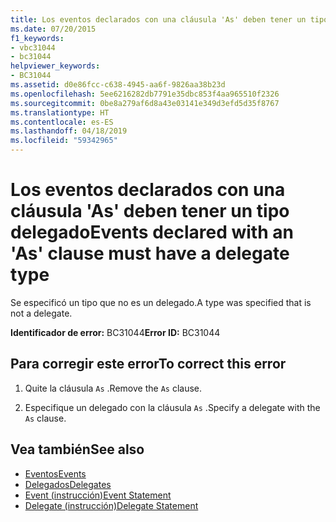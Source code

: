 ```yaml
---
title: Los eventos declarados con una cláusula 'As' deben tener un tipo delegado
ms.date: 07/20/2015
f1_keywords:
- vbc31044
- bc31044
helpviewer_keywords:
- BC31044
ms.assetid: d0e86fcc-c638-4945-aa6f-9826aa38b23d
ms.openlocfilehash: 5ee6216282db7791e35dbc853f4aa965510f2326
ms.sourcegitcommit: 0be8a279af6d8a43e03141e349d3efd5d35f8767
ms.translationtype: HT
ms.contentlocale: es-ES
ms.lasthandoff: 04/18/2019
ms.locfileid: "59342965"
---
```

# <a name="events-declared-with-an-as-clause-must-have-a-delegate-type"></a><span data-ttu-id="38bf8-102">Los eventos declarados con una cláusula 'As' deben tener un tipo delegado</span><span class="sxs-lookup"><span data-stu-id="38bf8-102">Events declared with an 'As' clause must have a delegate type</span></span>
<span data-ttu-id="38bf8-103">Se especificó un tipo que no es un delegado.</span><span class="sxs-lookup"><span data-stu-id="38bf8-103">A type was specified that is not a delegate.</span></span>  
  
 <span data-ttu-id="38bf8-104">**Identificador de error:** BC31044</span><span class="sxs-lookup"><span data-stu-id="38bf8-104">**Error ID:** BC31044</span></span>  
  
## <a name="to-correct-this-error"></a><span data-ttu-id="38bf8-105">Para corregir este error</span><span class="sxs-lookup"><span data-stu-id="38bf8-105">To correct this error</span></span>  
  
1. <span data-ttu-id="38bf8-106">Quite la cláusula `As` .</span><span class="sxs-lookup"><span data-stu-id="38bf8-106">Remove the `As` clause.</span></span>  
  
2. <span data-ttu-id="38bf8-107">Especifique un delegado con la cláusula `As` .</span><span class="sxs-lookup"><span data-stu-id="38bf8-107">Specify a delegate with the `As` clause.</span></span>  
  
## <a name="see-also"></a><span data-ttu-id="38bf8-108">Vea también</span><span class="sxs-lookup"><span data-stu-id="38bf8-108">See also</span></span>

- [<span data-ttu-id="38bf8-109">Eventos</span><span class="sxs-lookup"><span data-stu-id="38bf8-109">Events</span></span>](../../visual-basic/programming-guide/language-features/events/index.md)
- [<span data-ttu-id="38bf8-110">Delegados</span><span class="sxs-lookup"><span data-stu-id="38bf8-110">Delegates</span></span>](../../visual-basic/programming-guide/language-features/delegates/index.md)
- [<span data-ttu-id="38bf8-111">Event (instrucción)</span><span class="sxs-lookup"><span data-stu-id="38bf8-111">Event Statement</span></span>](../../visual-basic/language-reference/statements/event-statement.md)
- [<span data-ttu-id="38bf8-112">Delegate (instrucción)</span><span class="sxs-lookup"><span data-stu-id="38bf8-112">Delegate Statement</span></span>](../../visual-basic/language-reference/statements/delegate-statement.md)
